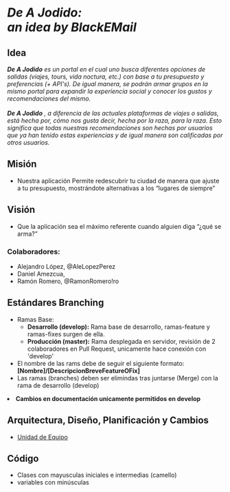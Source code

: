 # _De A Jodido:_<br>_an idea by BlackEMail_

## Idea

_**De A Jodido** es un portal en el cual uno busca diferentes opciones de salidas (viajes, tours, vida noctura, etc.) con base a tu presupuesto y preferencias (+ API's). De igual manera, se podrán armar grupos en la mismo portal para expandir la experiencia social y conocer los gustos y recomendaciones del mismo. <br><br>**De A Jodido** ,  a diferencia de las actuales plataformas de viajes o salidas, está hecha por, cómo nos gusta decir, hecha por la raza, para la raza. Esto significa que todas nuestras recomendaciones son hechas por usuarios que ya han tenido estas experiencias y de igual manera son calificadas por otros usuarios._

## Misión

* Nuestra aplicación Permite redescubrir tu ciudad de manera que ajuste a tu presupuesto, mostrándote alternativas a los “lugares de siempre”

## Visión

* Que la aplicación sea el máximo referente cuando alguien diga “¿qué se arma?”


### Colaboradores:

* Alejandro López, @AleLopezPerez
* Daniel Amezcua,
* Ramón Romero, @RamonRomero!ro


## Estándares Branching
* Ramas Base: <ul><li>**Desarrollo (develop):** Rama base de desarrollo, ramas-feature y ramas-fixes surgen de ella.</li><li>**Producción (master):** Rama desplegada en servidor, revisión de 2 colaboradores en Pull Request, unicamente hace conexión con 'develop'</li></ul>
* El nombre de las rams debe de seguir el siguiente formato: **[Nombre]/[DescripcionBreveFeatureOFix]**
* Las ramas (branches) deben ser elimindas tras juntarse (Merge) con la rama de desarrollo (develop)</li></ul>
* **Cambios en documentación unicamente permitidos en develop**

## Arquitectura, Diseño, Planificación y Cambios

* [Unidad de Equipo](https://drive.google.com/drive/folders/0AG0T7qc4GG5OUk9PVA)

## Código

* Clases con mayusculas iniciales e intermedias (camello)
* variables con minúsculas


